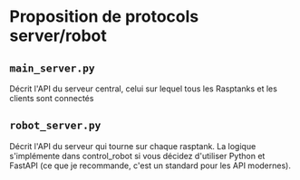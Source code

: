 # Proposition de protocols server/robot

## `main_server.py`

Décrit l'API du serveur central, celui sur lequel tous les Rasptanks et les clients sont connectés

## `robot_server.py`

Décrit l'API du serveur qui tourne sur chaque rasptank.
La logique s'implémente dans control_robot si vous décidez d'utiliser
Python et FastAPI (ce que je recommande, c'est un standard pour les API modernes).
